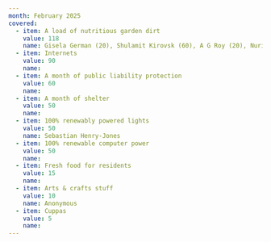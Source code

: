 ```yaml
---
month: February 2025
covered:
  - item: A load of nutritious garden dirt
    value: 118
    name: Gisela German (20), Shulamit Kirovsk (60), A G Roy (20), Nuria Rodriguez (18)
  - item: Internets
    value: 90
    name: 
  - item: A month of public liability protection
    value: 60
    name: 
  - item: A month of shelter
    value: 50
    name:
  - item: 100% renewably powered lights
    value: 50
    name: Sebastian Henry-Jones
  - item: 100% renewable computer power
    value: 50
    name: 
  - item: Fresh food for residents
    value: 15
    name: 
  - item: Arts & crafts stuff
    value: 10
    name: Anonymous
  - item: Cuppas
    value: 5
    name: 
---
```


